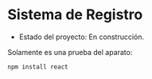 <h1>Sistema de Registro</h1>

- Estado del proyecto: En construcción.

Solamente es una prueba del aparato:

```npm install react```
